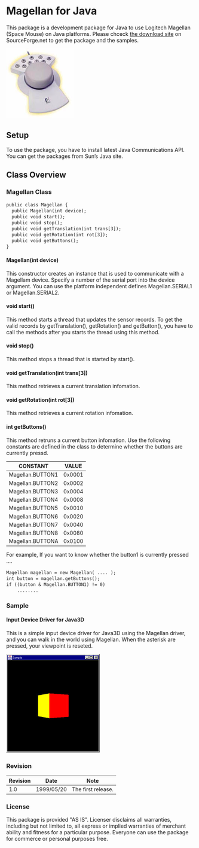 
# Magellan for Java

This package is a development package for Java to use Logitech Magellan (Space Mouse) on Java platforms. Please chceck [the download site](https://sourceforge.net/projects/cgvrdrvmagjava/files/) on SourceForge.net to get the package and the samples.

![magellan](doc/img/vr_magellan.jpg)

## Setup

To use the package, you have to install latest Java Communications API.
You can get the packages from Sun’s Java site.

## Class Overview

### Magellan Class

```
public class Magellan {
  public Magellan(int device);
  public void start();
  public void stop();
  public void getTranslation(int trans[3]);
  public void getRotation(int rot[3]);
  public void getButtons();
}
```

#### Magellan(int device)

This constructor creates an instance that is used to communicate with a Magellam device. Specify a number of the serial port into the device argument. You can use the platform independent defines Magellan.SERIAL1 or Magellan.SERIAL2.

#### void start()

This method starts a thread that updates the sensor records. To get the valid records by getTranslation(), getRotation() and getButton(), you have to call the methods after you starts the thread using this method.

#### void stop()

This method stops a thread that is started by start().

#### void getTranslation(int trans[3])

This method retrieves a current translation infomation.

#### void getRotation(int rot[3])

This method retrieves a current rotation infomation.

#### int getButtons()

This method retruns a current button infomation. Use the following constants are defined in the class to determine whether the buttons are currently pressd.

CONSTANT | VALUE
---|---
Magellan.BUTTON1 | 0x0001
Magellan.BUTTON2 | 0x0002
Magellan.BUTTON3 | 0x0004
Magellan.BUTTON4 | 0x0008
Magellan.BUTTON5 | 0x0010
Magellan.BUTTON6 | 0x0020
Magellan.BUTTON7 | 0x0040
Magellan.BUTTON8 | 0x0080
Magellan.BUTTONA | 0x0100

For example, If you want to know whether the button1 is currently pressed ....

```
Magellan magellan = new Magellan( .... );
int button = magellan.getButtons();
if ((button & Magellan.BUTTON1) != 0)
    ........
```

### Sample

#### Input Device Driver for Java3D

This is a simple input device driver for Java3D using the Magellan
driver, and you can walk in the world using Magellan. When the asterisk
are pressed, your viewpoint is reseted.

![j3didd](doc/img/vr_j3didd.png)

### Revision

Revision | Date | Note
---|---|---
1.0 | 1999/05/20 | The first release.

### License

This package is provided "AS IS". Licenser disclaims all warranties,
including but not limited to, all express or implied warranties of
merchant ability and fitness for a particular purpose. Everyone can use
the package for commerce or personal purposes free.
